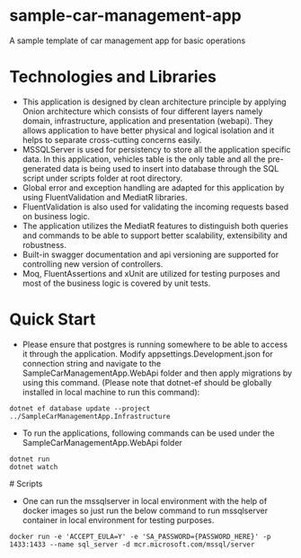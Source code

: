 # sample-car-management-app

A sample template of car management app for basic operations

# Technologies and Libraries

- This application is designed by clean architecture principle by applying Onion architecture which consists of four different layers namely domain, infrastructure, application and presentation (webapi). They allows application to have better physical and logical isolation and it helps to separate cross-cutting concerns easily.
- MSSQLServer is used for persistency to store all the application specific data. In this application, vehicles table is the only table and all the pre-generated data is being used to insert into database through the SQL script under scripts folder at root directory.
- Global error and exception handling are adapted for this application by using FluentValidation and MediatR libraries.
- FluentValidation is also used for validating the incoming requests based on business logic.
- The application utilizes the MediatR features to distinguish both queries and commands to be able to support better scalability, extensibility and robustness.
- Built-in swagger documentation and api versioning are supported for controlling new version of controllers.
- Moq, FluentAssertions and xUnit are utilized for testing purposes and most of the business logic is covered by unit tests.

# Quick Start

- Please ensure that postgres is running somewhere to be able to access it through the application. Modify appsettings.Development.json for connection string and navigate to the SampleCarManagementApp.WebApi folder and then apply migrations by using this command. (Please note that dotnet-ef should be globally installed in local machine to run this command):

```
dotnet ef database update --project ../SampleCarManagementApp.Infrastructure
```

- To run the applications, following commands can be used under the SampleCarManagementApp.WebApi folder

```
dotnet run
dotnet watch
```

# Scripts

- One can run the mssqlserver in local environment with the help of docker images so just run the below command to run mssqlserver container in local environment for testing purposes.

```
docker run -e 'ACCEPT_EULA=Y' -e 'SA_PASSWORD={PASSWORD_HERE}' -p 1433:1433 --name sql_server -d mcr.microsoft.com/mssql/server
```
